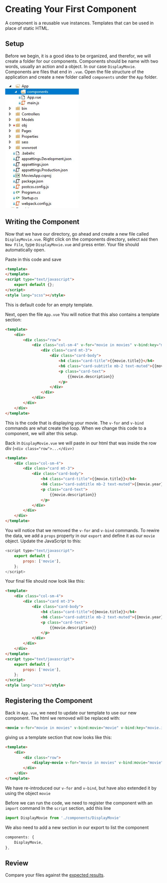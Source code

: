 # Creating Your First Component
A component is a reusable vue instances.  Templates that can be used in place of static HTML.

## Setup
Before we begin, it is a good idea to be organized, and therefor, we will create a folder for our components.  Components should be name with two words, usually an action and a object. In our case `DisplayMovie`.  Components are files that end in `.vue`.
Open the file structure of the application and create a new folder called `components` under the `App` folder.

![Create Components Directory](images/CreateComponentsDir.jpg)

## Writing the Component
Now that we have our directory, go ahead and create a new file called `DisplayMovie.vue`.
Right click on the components directory, select `Add` then `New File`, type `DisplayMovie.vue` and press enter.
Your file should automatically open.

Paste in this code and save
```html
<template>
</template>
<script type="text/javascript">
	export default {};
</script>
<style lang="scss"></style>
```
This is default code for an empty template.

Next, open the file `App.vue`
You will notice that this also contains a template section:
```html
<template>
	<div>
		<div class="row">
			<div class="col-sm-4" v-for="movie in movies" v-bind:key="movie.id">
				<div class="card mt-3">
					<div class="card-body">
						<h4 class="card-title">{{movie.title}}</h4>
						<h6 class="card-subtitle mb-2 text-muted">{{movie.year}} - {{movie.director}}</h6>
						<p class="card-text">
							{{movie.description}}
						</p>
					</div>
				</div>
			</div>
		</div>
	</div>
</template>
```
This is the code that is displaying your movie.  The `v-for` and `v-bind` commands are what create the loop.  When we change this code to a component, we will alter this setup.

Back in `DisplayMovie.vue` we will paste in our html that was inside the row div (`<div class="row">...</div>)`
```html
<template>
	<div class="col-sm-4">
		<div class="card mt-3">
			<div class="card-body">
				<h4 class="card-title">{{movie.title}}</h4>
				<h6 class="card-subtitle mb-2 text-muted">{{movie.year}} - {{movie.director}}</h6>
				<p class="card-text">
					{{movie.description}}
				</p>
			</div>
		</div>
	</div>
</template>
```
You will notice that we removed the `v-for` and `v-bind` commands.  To rewire the data, we add a `props` property in our `export` and define it as our `movie` object.
Update the JavaScript to this:
```javascript
<script type="text/javascript">
	export default {
		props: ['movie'],
	};
</script>
```

Your final file should now look like this:
```html
<template>
	<div class="col-sm-4">
		<div class="card mt-3">
			<div class="card-body">
				<h4 class="card-title">{{movie.title}}</h4>
				<h6 class="card-subtitle mb-2 text-muted">{{movie.year}} - {{movie.director}}</h6>
				<p class="card-text">
					{{movie.description}}
				</p>
			</div>
		</div>
	</div>
</template>
<script type="text/javascript">
	export default {
		props: ['movie'],
	};
</script>
<style lang="scss"></style>
```
## Registering the Component
Back in `App.vue`, we need to update our template to use our new component.  The html we removed will be replaced with:
```html
<movie v-for="movie in movies" v-bind:movie="movie" v-bind:key="movie.id"></movie>
```
giving us a template section that now looks like this:
```html
<template>
	<div>
		<div class="row">
			<display-movie v-for="movie in movies" v-bind:movie="movie" v-bind:key="movie.id"></display-movie>
		</div>
	</div>
</template>
```
We have re-introduced our `v-for` and `v-bind`, but have also extended it by using the object `movie`

Before we can run the code, we need to register the component with an `import` command 
In the `script` section, add this line
```javascript
import DisplayMovie from './components/DisplayMovie'
```
We also need to add a new section in our export to list the component
```javascript
components: {
	DisplayMovie,
},
```
## Review
Compare your files against the [expected results](review/DisplayMovie.md).
